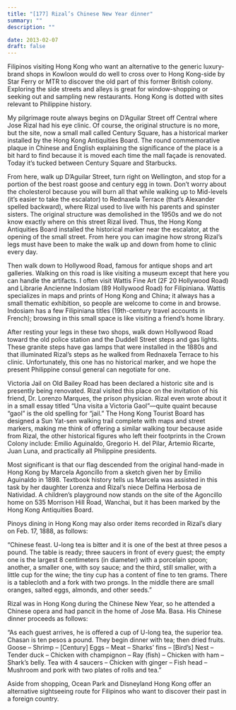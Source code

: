 ```yaml
---
title: "[177] Rizal’s Chinese New Year dinner"
summary: ""
description: ""

date: 2013-02-07
draft: false
---
```


Filipinos visiting Hong Kong who want an alternative to the generic luxury-brand shops in Kowloon would do well to cross over to Hong Kong-side by Star Ferry or MTR to discover the old part of this former British colony. Exploring the side streets and alleys is great for window-shopping or seeking out and sampling new restaurants. Hong Kong is dotted with sites relevant to Philippine history.

My pilgrimage route always begins on D’Aguilar Street off Central where Jose Rizal had his eye clinic. Of course, the original structure is no more, but the site, now a small mall called Century Square, has a historical marker installed by the Hong Kong Antiquities Board. The round commemorative plaque in Chinese and English explaining the significance of the place is a bit hard to find because it is moved each time the mall façade is renovated. Today it’s tucked between Century Square and Starbucks.

From here, walk up D’Aguilar Street, turn right on Wellington, and stop for a portion of the best roast goose and century egg in town. Don’t worry about the cholesterol because you will burn all that while walking up to Mid-levels (it’s easier to take the escalator) to Rednaxela Terrace (that’s Alexander spelled backward), where Rizal used to live with his parents and spinster sisters. The original structure was demolished in the 1950s and we do not know exactly where on this street Rizal lived. Thus, the Hong Kong Antiquities Board installed the historical marker near the escalator, at the opening of the small street. From here you can imagine how strong Rizal’s legs must have been to make the walk up and down from home to clinic every day.

Then walk down to Hollywood Road, famous for antique shops and art galleries. Walking on this road is like visiting a museum except that here you can handle the artifacts. I often visit Wattis Fine Art (2F 20 Hollywood Road) and Librarie Ancienne Indosiam (89 Hollywood Road) for Filipiniana. Wattis specializes in maps and prints of Hong Kong and China; it always has a small thematic exhibition, so people are welcome to come in and browse. Indosiam has a few Filipiniana titles (19th-century travel accounts in French); browsing in this small space is like visiting a friend’s home library.

After resting your legs in these two shops, walk down Hollywood Road toward the old police station and the Duddell Street steps and gas lights. These granite steps have gas lamps that were installed in the 1880s and that illuminated Rizal’s steps as he walked from Rednaxela Terrace to his clinic. Unfortunately, this one has no historical marker, and we hope the present Philippine consul general can negotiate for one.

Victoria Jail on Old Bailey Road has been declared a historic site and is presently being renovated. Rizal visited this place on the invitation of his friend, Dr. Lorenzo Marques, the prison physician. Rizal even wrote about it in a small essay titled “Una  visita  a  Victoria  Gaol”—quite quaint because “gaol” is the old spelling for “jail.” The Hong Kong Tourist Board has designed a Sun Yat-sen walking trail complete with maps and street markers, making me think of offering a similar walking tour because aside from Rizal, the other historical figures who left their footprints in the Crown Colony include: Emilio Aguinaldo, Gregorio H. del Pilar, Artemio Ricarte, Juan Luna, and practically all Philippine presidents.

Most significant is that our flag descended from the original hand-made in Hong Kong by Marcela Agoncillo from a sketch given her by Emilio Aguinaldo in 1898. Textbook history tells us Marcela was assisted in this task by her daughter Lorenza and Rizal’s niece Delfina Herbosa de Natividad. A children’s playground now stands on the site of the Agoncillo home on 535 Morrison Hill Road, Wanchai, but it has been marked by the Hong Kong Antiquities Board.

Pinoys dining in Hong Kong may also order items recorded in Rizal’s diary on Feb. 17, 1888, as follows:

“Chinese feast.  U-long  tea is bitter and it is one of the best at three pesos a pound. The table is ready; three saucers in front of every guest; the empty one is the largest 8 centimeters (in diameter) with a porcelain spoon; another, a smaller one, with soy sauce; and the third, still smaller, with a little cup for the wine; the tiny cup has a content of fine to ten grams. There is a tablecloth and a fork with two prongs. In the middle there are small oranges, salted eggs, almonds, and other seeds.”

Rizal was in Hong Kong during the Chinese New Year, so he attended a Chinese opera and had  pancit  in the home of Jose Ma. Basa. His Chinese dinner proceeds as follows:

“As each guest arrives, he is offered a cup of  U-long  tea, the superior tea.  Chasan is ten pesos a pound. They begin dinner with tea; then dried fruits.  Goose – Shrimp – [Century] Eggs – Meat – Sharks’ fins – [Bird’s] Nest – Tender duck – Chicken with champignon – Ray (fish) – Chicken with ham – Shark’s belly. Tea with 4 saucers – Chicken with ginger – Fish head – Mushroom and pork with two plates of rolls and tea.”

Aside from shopping, Ocean Park and Disneyland Hong Kong offer an alternative sightseeing route for Filipinos who want to discover their past in a foreign country.

